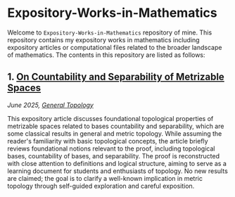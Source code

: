 # Expository-Works-in-Mathematics
Welcome to `Expository-Works-in-Mathematics` repository of mine. This repository contains my expository works in mathematics including expository articles or computational files related to the broader landscape of mathematics.
The contents in this repository are listed as follows:

## **1. [On Countability and Separability of Metrizable Spaces](Expository-Articles/On_Countability_and_Separability_of_Metrizable_Spaces.pdf)**
*June 2025, [General Topology](https://en.wikipedia.org/wiki/General_topology)*

This expository article discusses foundational topological properties of metrizable spaces related to bases countability and separability, which are some classical results in general and metric topology. While assuming the reader's familiarity with basic topological concepts, the article briefly reviews foundational notions relevant to the proof, including topological bases, countability of bases, and separability. The proof is reconstructed with close attention to definitions and logical structure, aiming to serve as a learning document for students and enthusiasts of topology. No new results are claimed; the goal is to clarify a well-known implication in metric topology through self-guided exploration and careful exposition.
